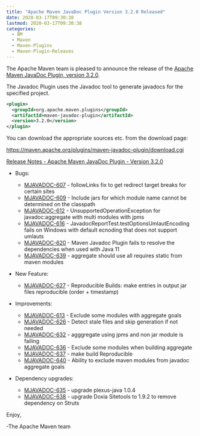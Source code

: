 ```yaml
---
title: "Apache Maven JavaDoc Plugin Version 3.2.0 Released"
date: 2020-03-17T09:30:38
lastmod: 2020-03-17T09:30:38
categories:
  - BM
  - Maven
  - Maven-Plugins
  - Maven-Plugin-Releases
---
```

The Apache Maven team is pleased to announce the release of the 
[Apache Maven JavaDoc Plugin, version 3.2.0](https://maven.apache.org/plugins/maven-javadoc-plugin).

The Javadoc Plugin uses the Javadoc tool to generate javadocs for the
specified project. 


```xml
<plugin>
  <groupId>org.apache.maven.plugins</groupId>
  <artifactId>maven-javadoc-plugin</artifactId>
  <version>3.2.0</version>
</plugin>
```

You can download the appropriate sources etc. from the download page:

https://maven.apache.org/plugins/maven-javadoc-plugin/download.cgi

<!-- more -->

[Release Notes - Apache Maven JavaDoc Plugin - Version 3.2.0](https://issues.apache.org/jira/secure/ReleaseNote.jspa?projectId=12317529&version=12345698)

* Bugs:

  * [MJAVADOC-607](https://issues.apache.org/jira/browse/MJAVADOC-607) - followLinks fix to get redirect target breaks for certain sites
  * [MJAVADOC-609](https://issues.apache.org/jira/browse/MJAVADOC-609) - Include jars for which module name cannot be determined on the classpath
  * [MJAVADOC-612](https://issues.apache.org/jira/browse/MJAVADOC-612) - UnsupportedOperationException for javadoc:aggregate with multi modules with jpms
  * [MJAVADOC-616](https://issues.apache.org/jira/browse/MJAVADOC-616) - JavadocReportTest.testOptionsUmlautEncoding fails on Windows with default ecnoding that does not support umlauts
  * [MJAVADOC-620](https://issues.apache.org/jira/browse/MJAVADOC-620) - Maven Javadoc Plugin fails to resolve the dependencies when used with Java 11
  * [MJAVADOC-639](https://issues.apache.org/jira/browse/MJAVADOC-639) - aggregate should use all requires static from maven modules

* New Feature:

  * [MJAVADOC-627](https://issues.apache.org/jira/browse/MJAVADOC-627) - Reproducible Builds: make entries in output jar files reproducible (order + timestamp)

* Improvements:

  * [MJAVADOC-613](https://issues.apache.org/jira/browse/MJAVADOC-613) - Exclude some modules with aggregate goals
  * [MJAVADOC-626](https://issues.apache.org/jira/browse/MJAVADOC-626) - Detect stale files and skip generation if not needed
  * [MJAVADOC-632](https://issues.apache.org/jira/browse/MJAVADOC-632) - agggregate using jpms and non jar module is failing
  * [MJAVADOC-636](https://issues.apache.org/jira/browse/MJAVADOC-636) - Exclude some modules when building aggregate
  * [MJAVADOC-637](https://issues.apache.org/jira/browse/MJAVADOC-637) - make build Reproducible
  * [MJAVADOC-640](https://issues.apache.org/jira/browse/MJAVADOC-640) - Ability to exclude maven modules from javadoc aggregate goals

* Dependency upgrades:

  * [MJAVADOC-635](https://issues.apache.org/jira/browse/MJAVADOC-635) - upgrade plexus-java 1.0.4
  * [MJAVADOC-638](https://issues.apache.org/jira/browse/MJAVADOC-638) - upgrade Doxia Sitetools to 1.9.2 to remove dependency on Struts

Enjoy,

-The Apache Maven team 
